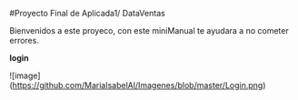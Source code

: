#Proyecto Final de Aplicada1/ DataVentas

Bienvenidos a este proyeco, con este miniManual te ayudara a no cometer errores.

**login**

![image] (https://github.com/MariaIsabelAl/Imagenes/blob/master/Login.png)
